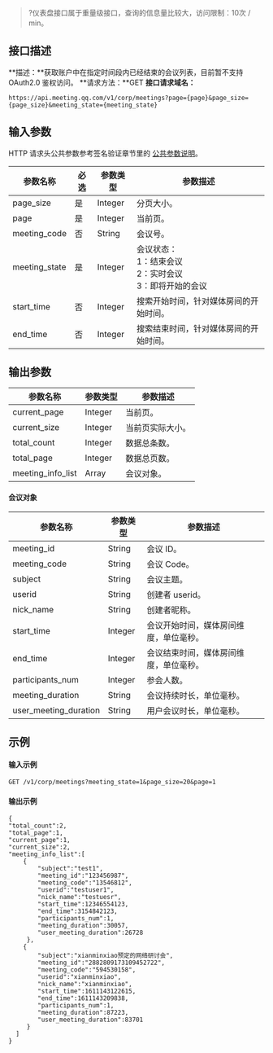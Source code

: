 >?仪表盘接口属于重量级接口，查询的信息量比较大，访问限制：10次 / min。

## 接口描述
**描述：**获取账户中在指定时间段内已经结束的会议列表，目前暂不支持 OAuth2.0 鉴权访问。
**请求方法：**GET
**接口请求域名：**
```plaintext
https://api.meeting.qq.com/v1/corp/meetings?page={page}&page_size={page_size}&meeting_state={meeting_state}
```


## 输入参数
HTTP 请求头公共参数参考签名验证章节里的 [公共参数说明](https://cloud.tencent.com/document/product/1095/42413#.E5.85.AC.E5.85.B1.E5.8F.82.E6.95.B0)。

| 参数名称      | 必选 | 参数类型 | 参数描述                                     |
| ------------- | ---- | -------- | -------------------------------------------- |
| page_size     | 是   | Integer  | 分页大小。                                     |
| page          | 是   | Integer  | 当前页。                                       |
| meeting_code  | 否   | String   | 会议号。                                       |
| meeting_state | 是   | Integer  | 会议状态：<br>1：结束会议<br>2：实时会议<br>3：即将开始的会议 |
| start_time    | 否   | Integer  | 搜索开始时间，针对媒体房间的开始时间。         |
| end_time      | 否   | Integer  | 搜索结束时间，针对媒体房间的开始时间。         |


## 输出参数

| 参数名称          | 参数类型                                                     | 参数描述       |
| ----------------- | ------------------------------------------------------------ | -------------- |
| current_page      | Integer                                                      | 当前页。         |
| current_size      | Integer                                                      | 当前页实际大小。 |
| total_count       | Integer                                                      | 数据总条数。     |
| total_page        | Integer                                                      | 数据总页数。     |
| meeting_info_list | Array| 会议对象。       |


#### 会议对象

| 参数名称              | 参数类型 | 参数描述                               |
| --------------------- | -------- | -------------------------------------- |
| meeting_id            | String   | 会议 ID。                                 |
| meeting_code          | String   | 会议 Code。                               |
| subject               | String   | 会议主题。                               |
| userid                | String   | 创建者 userid。                           |
| nick_name             | String   | 创建者昵称。                             |
| start_time            | Integer  | 会议开始时间，媒体房间维度，单位毫秒。 |
| end_time              | Integer  | 会议结束时间，媒体房间维度，单位毫秒。 |
| participants_num      | Integer  | 参会人数。                               |
| meeting_duration      | String   | 会议持续时长，单位毫秒。               |
| user_meeting_duration | String   | 用户会议时长，单位毫秒。               |



## 示例
#### 输入示例

```plaintext
GET /v1/corp/meetings?meeting_state=1&page_size=20&page=1
```

#### 输出示例 


```plaintext
{
"total_count":2,
"total_page":1,
"current_page":1,
"current_size":2,
"meeting_info_list":[
    {
        "subject":"test1",
        "meeting_id":"123456987",
        "meeting_code":"13546812",
        "userid":"testuser1",
        "nick_name":"testuesr",
        "start_time":12346554123,
        "end_time":3154842123,
        "participants_num":1,
        "meeting_duration":30057,
        "user_meeting_duration":26728
     },
    {
        "subject":"xianminxiao预定的网络研讨会",
        "meeting_id":"2882809173109452722",
        "meeting_code":"594530158",
        "userid":"xianminxiao",
        "nick_name":"xianminxiao",
        "start_time":1611143122615,
        "end_time":1611143209838,
        "participants_num":1,
        "meeting_duration":87223,
        "user_meeting_duration":83701
     }
  ]
}
```
